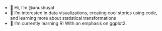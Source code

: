- 👋 Hi, I’m @anushuyat
- 👀 I’m interested in data visualizations, creating cool stories using code, and learning more about statistical transformations
- 🌱 I’m currently learning R! With an emphasis on ggplot2.

<!---
anushuyat/anushuyat is a ✨ special ✨ repository because its `README.md` (this file) appears on your GitHub profile.
You can click the Preview link to take a look at your changes.
--->
